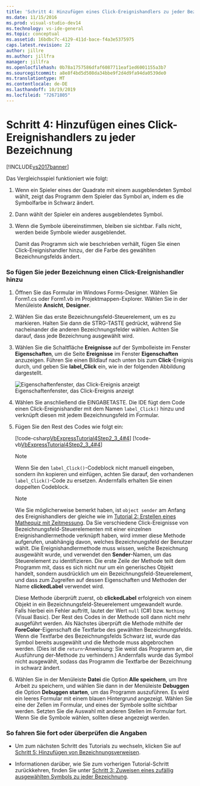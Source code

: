 ```yaml
---
title: 'Schritt 4: Hinzufügen eines Click-Ereignishandlers zu jeder Bezeichnung | Microsoft-Dokumentation'
ms.date: 11/15/2016
ms.prod: visual-studio-dev14
ms.technology: vs-ide-general
ms.topic: conceptual
ms.assetid: 16bdbc7c-4129-411d-bace-f4a3e5375975
caps.latest.revision: 22
author: jillre
ms.author: jillfra
manager: jillfra
ms.openlocfilehash: 0b78a1757586dfaf6087711eaf1ed6001155a3b7
ms.sourcegitcommit: a8e8f4bd5d508da34bbe9f2d4d9fa94da0539de0
ms.translationtype: MT
ms.contentlocale: de-DE
ms.lasthandoff: 10/19/2019
ms.locfileid: "72671805"
---
```

# <a name="step-4-add-a-click-event-handler-to-each-label"></a>Schritt 4: Hinzufügen eines Click-Ereignishandlers zu jeder Bezeichnung
[!INCLUDE[vs2017banner](../includes/vs2017banner.md)]

Das Vergleichsspiel funktioniert wie folgt:

1. Wenn ein Spieler eines der Quadrate mit einem ausgeblendeten Symbol wählt, zeigt das Programm dem Spieler das Symbol an, indem es die Symbolfarbe in Schwarz ändert.

2. Dann wählt der Spieler ein anderes ausgeblendetes Symbol.

3. Wenn die Symbole übereinstimmen, bleiben sie sichtbar. Falls nicht, werden beide Symbole wieder ausgeblendet.

   Damit das Programm sich wie beschrieben verhält, fügen Sie einen Click-Ereignishandler hinzu, der die Farbe des gewählten Bezeichnungsfelds ändert.

### <a name="to-add-a-click-event-handler-to-each-label"></a>So fügen Sie jeder Bezeichnung einen Click-Ereignishandler hinzu

1. Öffnen Sie das Formular im Windows Forms-Designer. Wählen Sie Form1.cs oder Form1.vb im Projektmappen-Explorer. Wählen Sie in der Menüleiste **Ansicht**, **Designer**.

2. Wählen Sie das erste Bezeichnungsfeld-Steuerelement, um es zu markieren. Halten Sie dann die STRG-TASTE gedrückt, während Sie nacheinander die anderen Bezeichnungsfelder wählen. Achten Sie darauf, dass jede Bezeichnung ausgewählt wird.

3. Wählen Sie die Schaltfläche **Ereignisse** auf der Symbolleiste im Fenster **Eigenschaften**, um die Seite **Ereignisse** im Fenster **Eigenschaften** anzuzeigen. Führen Sie einen Bildlauf nach unten bis zum **Click**-Ereignis durch, und geben Sie **label_Click** ein, wie in der folgenden Abbildung dargestellt.

     ![Eigenschaftenfenster, das Click-Ereignis anzeigt](../ide/media/express-labelclick.png "Express_labelClick") Eigenschaftenfenster, das Click-Ereignis anzeigt

4. Wählen Sie anschließend die EINGABETASTE. Die IDE fügt dem Code einen Click-Ereignishandler mit dem Namen `label_Click()` hinzu und verknüpft diesen mit jedem Bezeichnungsfeld im Formular.

5. Fügen Sie den Rest des Codes wie folgt ein:

     [!code-csharp[VbExpressTutorial4Step2_3_4#4](../snippets/csharp/VS_Snippets_VBCSharp/vbexpresstutorial4step2_3_4/cs/form1.cs#4)]
     [!code-vb[VbExpressTutorial4Step2_3_4#4](../snippets/visualbasic/VS_Snippets_VBCSharp/vbexpresstutorial4step2_3_4/vb/form1.vb#4)]

    > [!NOTE]
    > Wenn Sie den `label_Click()`-Codeblock nicht manuell eingeben, sondern ihn kopieren und einfügen, achten Sie darauf, den vorhandenen `label_Click()`-Code zu ersetzen. Andernfalls erhalten Sie einen doppelten Codeblock.

    > [!NOTE]
    > Wie Sie möglicherweise bemerkt haben, ist `object sender` am Anfang des Ereignishandlers der gleiche wie im [Tutorial 2: Erstellen eines Mathequiz mit Zeitmessung](../ide/tutorial-2-create-a-timed-math-quiz.md). Da Sie verschiedene Click-Ereignisse von Bezeichnungsfeld-Steuerelementen mit einer einzelnen Ereignishandlermethode verknüpft haben, wird immer diese Methode aufgerufen, unabhängig davon, welches Bezeichnungsfeld der Benutzer wählt. Die Ereignishandlermethode muss wissen, welche Bezeichnung ausgewählt wurde, und verwendet den **Sender**-Namen, um das Steuerelement zu identifizieren. Die erste Zeile der Methode teilt dem Programm mit, dass es sich nicht nur um ein generisches Objekt handelt, sondern ausdrücklich um ein Bezeichnungsfeld-Steuerelement, und dass zum Zugreifen auf dessen Eigenschaften und Methoden der Name **clickedLabel** verwendet wird.

     Diese Methode überprüft zuerst, ob **clickedLabel** erfolgreich von einem Objekt in ein Bezeichnungsfeld-Steuerelement umgewandelt wurde. Falls hierbei ein Fehler auftritt, lautet der Wert `null` (C#) bzw. `Nothing` (Visual Basic). Der Rest des Codes in der Methode soll dann nicht mehr ausgeführt werden. Als Nächstes überprüft die Methode mithilfe der **ForeColor**-Eigenschaft die Textfarbe des gewählten Bezeichnungsfelds. Wenn die Textfarbe des Bezeichnungsfelds Schwarz ist, wurde das Symbol bereits ausgewählt und die Methode muss abgebrochen werden. (Dies ist die `return`-Anweisung: Sie weist das Programm an, die Ausführung der-Methode zu verhindern.) Andernfalls wurde das Symbol nicht ausgewählt, sodass das Programm die Textfarbe der Bezeichnung in schwarz ändert.

6. Wählen Sie in der Menüleiste **Datei** die Option **Alle speichern**, um Ihre Arbeit zu speichern, und wählen Sie dann in der Menüleiste **Debuggen** die Option **Debuggen starten**, um das Programm auszuführen. Es wird ein leeres Formular mit einem blauen Hintergrund angezeigt. Wählen Sie eine der Zellen im Formular, und eines der Symbole sollte sichtbar werden. Setzten Sie die Auswahl mit anderen Stellen im Formular fort. Wenn Sie die Symbole wählen, sollten diese angezeigt werden.

### <a name="to-continue-or-review"></a>So fahren Sie fort oder überprüfen die Angaben

- Um zum nächsten Schritt des Tutorials zu wechseln, klicken Sie auf [Schritt 5: Hinzufügen von Bezeichnungsverweisen](../ide/step-5-add-label-references.md).

- Informationen darüber, wie Sie zum vorherigen Tutorial-Schritt zurückkehren, finden Sie unter [Schritt 3: Zuweisen eines zufällig ausgewählten Symbols zu jeder Bezeichnung](../ide/step-3-assign-a-random-icon-to-each-label.md).
